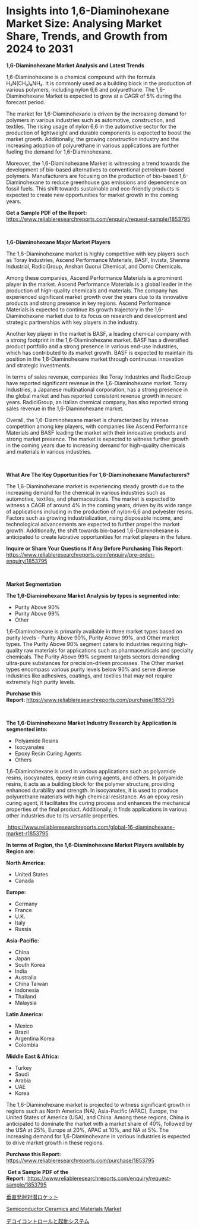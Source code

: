 <p><h1>Insights into 1,6-Diaminohexane Market Size: Analysing Market Share, Trends, and Growth from 2024 to 2031</h1></p><p><strong>1,6-Diaminohexane Market Analysis and Latest Trends</strong></p>
<p><p>1,6-Diaminohexane is a chemical compound with the formula H₂N(CH₂)₆NH₂. It is commonly used as a building block in the production of various polymers, including nylon 6,6 and polyurethane. The 1,6-Diaminohexane Market is expected to grow at a CAGR of 5% during the forecast period.</p><p>The market for 1,6-Diaminohexane is driven by the increasing demand for polymers in various industries such as automotive, construction, and textiles. The rising usage of nylon 6,6 in the automotive sector for the production of lightweight and durable components is expected to boost the market growth. Additionally, the growing construction industry and the increasing adoption of polyurethane in various applications are further fueling the demand for 1,6-Diaminohexane.</p><p>Moreover, the 1,6-Diaminohexane Market is witnessing a trend towards the development of bio-based alternatives to conventional petroleum-based polymers. Manufacturers are focusing on the production of bio-based 1,6-Diaminohexane to reduce greenhouse gas emissions and dependence on fossil fuels. This shift towards sustainable and eco-friendly products is expected to create new opportunities for market growth in the coming years.</p></p>
<p><strong>Get a Sample PDF of the Report:&nbsp;</strong> <a href="https://www.reliableresearchreports.com/enquiry/request-sample/1853795">https://www.reliableresearchreports.com/enquiry/request-sample/1853795</a></p>
<p>&nbsp;</p>
<p><strong>1,6-Diaminohexane Major Market Players</strong></p>
<p><p>The 1,6-Diaminohexane market is highly competitive with key players such as Toray Industries, Ascend Performance Materials, BASF, Invista, Shenma Industrial, RadiciGroup, Anshan Guorui Chemical, and Domo Chemicals. </p><p>Among these companies, Ascend Performance Materials is a prominent player in the market. Ascend Performance Materials is a global leader in the production of high-quality chemicals and materials. The company has experienced significant market growth over the years due to its innovative products and strong presence in key regions. Ascend Performance Materials is expected to continue its growth trajectory in the 1,6-Diaminohexane market due to its focus on research and development and strategic partnerships with key players in the industry.</p><p>Another key player in the market is BASF, a leading chemical company with a strong footprint in the 1,6-Diaminohexane market. BASF has a diversified product portfolio and a strong presence in various end-use industries, which has contributed to its market growth. BASF is expected to maintain its position in the 1,6-Diaminohexane market through continuous innovation and strategic investments.</p><p>In terms of sales revenue, companies like Toray Industries and RadiciGroup have reported significant revenue in the 1,6-Diaminohexane market. Toray Industries, a Japanese multinational corporation, has a strong presence in the global market and has reported consistent revenue growth in recent years. RadiciGroup, an Italian chemical company, has also reported strong sales revenue in the 1,6-Diaminohexane market.</p><p>Overall, the 1,6-Diaminohexane market is characterized by intense competition among key players, with companies like Ascend Performance Materials and BASF leading the market with their innovative products and strong market presence. The market is expected to witness further growth in the coming years due to increasing demand for high-quality chemicals and materials in various industries.</p></p>
<p>&nbsp;</p>
<p><strong>What Are The Key Opportunities For 1,6-Diaminohexane Manufacturers?</strong></p>
<p><p>The 1,6-Diaminohexane market is experiencing steady growth due to the increasing demand for the chemical in various industries such as automotive, textiles, and pharmaceuticals. The market is expected to witness a CAGR of around 4% in the coming years, driven by its wide range of applications including in the production of nylon-6,6 and polyester resins. Factors such as growing industrialization, rising disposable income, and technological advancements are expected to further propel the market growth. Additionally, the shift towards bio-based 1,6-Diaminohexane is anticipated to create lucrative opportunities for market players in the future.</p></p>
<p><strong>Inquire or Share Your Questions If Any Before Purchasing This Report:</strong> <a href="https://www.reliableresearchreports.com/enquiry/pre-order-enquiry/1853795">https://www.reliableresearchreports.com/enquiry/pre-order-enquiry/1853795</a></p>
<p>&nbsp;</p>
<p><strong>Market Segmentation</strong></p>
<p><strong>The 1,6-Diaminohexane Market Analysis by types is segmented into:</strong></p>
<p><ul><li>Purity Above 90%</li><li>Purity Above 99%</li><li>Other</li></ul></p>
<p><p>1,6-Diaminohexane is primarily available in three market types based on purity levels - Purity Above 90%, Purity Above 99%, and Other market types. The Purity Above 90% segment caters to industries requiring high-quality raw materials for applications such as pharmaceuticals and specialty chemicals. The Purity Above 99% segment targets sectors demanding ultra-pure substances for precision-driven processes. The Other market types encompass various purity levels below 90% and serve diverse industries like adhesives, coatings, and textiles that may not require extremely high purity levels.</p></p>
<p><strong>Purchase this Report:&nbsp;</strong><a href="https://www.reliableresearchreports.com/purchase/1853795">https://www.reliableresearchreports.com/purchase/1853795</a></p>
<p>&nbsp;</p>
<p><strong>The 1,6-Diaminohexane Market Industry Research by Application is segmented into:</strong></p>
<p><ul><li>Polyamide Resins</li><li>Isocyanates</li><li>Epoxy Resin Curing Agents</li><li>Others</li></ul></p>
<p><p>1,6-Diaminohexane is used in various applications such as polyamide resins, isocyanates, epoxy resin curing agents, and others. In polyamide resins, it acts as a building block for the polymer structure, providing enhanced durability and strength. In isocyanates, it is used to produce polyurethane materials with high chemical resistance. As an epoxy resin curing agent, it facilitates the curing process and enhances the mechanical properties of the final product. Additionally, it finds applications in various other industries due to its versatile properties.</p></p>
<p><a href="https://www.reliableresearchreports.com/global-16-diaminohexane-market-r1853795">&nbsp;https://www.reliableresearchreports.com/global-16-diaminohexane-market-r1853795</a></p>
<p><strong>In terms of Region, the 1,6-Diaminohexane Market Players available by Region are:</strong></p>
<p>
    <p> <strong> North America: </strong>
        <ul>
            <li>United States</li>
            <li>Canada</li>
        </ul>
        </p> 
    <p> <strong> Europe: </strong>
        <ul>
            <li>Germany</li>
            <li>France</li>
            <li>U.K.</li>
            <li>Italy</li>
            <li>Russia</li>
        </ul>
        </p> 
    <p> <strong> Asia-Pacific: </strong>
        <ul>
            <li>China</li>
            <li>Japan</li>
            <li>South Korea</li>
            <li>India</li>
            <li>Australia</li>
            <li>China Taiwan</li>
            <li>Indonesia</li>
            <li>Thailand</li>
            <li>Malaysia</li>
        </ul>
        </p> 
    <p> <strong> Latin America: </strong>
        <ul>
            <li>Mexico</li>
            <li>Brazil</li>
            <li>Argentina Korea</li>
            <li>Colombia</li>
        </ul>
        </p> 
    <p> <strong> Middle East & Africa: </strong>
        <ul>
            <li>Turkey</li>
            <li>Saudi</li>
            <li>Arabia</li>
            <li>UAE</li>
            <li>Korea</li>
        </ul>
    </p>
    </p>
<p><p>The 1,6-Diaminohexane market is projected to witness significant growth in regions such as North America (NA), Asia-Pacific (APAC), Europe, the United States of America (USA), and China. Among these regions, China is anticipated to dominate the market with a market share of 40%, followed by the USA at 25%, Europe at 20%, APAC at 10%, and NA at 5%. The increasing demand for 1,6-Diaminohexane in various industries is expected to drive market growth in these regions.</p></p>
<p><strong>Purchase this Report: </strong><a href="https://www.reliableresearchreports.com/purchase/1853795">https://www.reliableresearchreports.com/purchase/1853795</a></p>
<p>&nbsp;<strong>Get a Sample PDF of the Report:&nbsp;&nbsp;</strong><a href="https://www.reliableresearchreports.com/enquiry/request-sample/1853795">https://www.reliableresearchreports.com/enquiry/request-sample/1853795</a></p>
<p><strong></strong></p>
<p><p><a href="https://medium.com/@hugofirst21/%E5%9E%82%E7%9B%B4%E7%99%BA%E5%B0%84%E5%AF%BE%E6%BD%9C%E3%83%AD%E3%82%B1%E3%83%83%E3%83%88%E5%B8%82%E5%A0%B4%E3%83%AC%E3%83%9D%E3%83%BC%E3%83%88%E3%81%AF-%E3%81%93%E3%81%AE%E5%B8%82%E5%A0%B4%E3%81%AE%E6%9C%80%E6%96%B0%E3%81%AE%E3%83%88%E3%83%AC%E3%83%B3%E3%83%89%E3%81%A8%E6%88%90%E9%95%B7%E6%A9%9F%E4%BC%9A%E3%82%92%E6%98%8E%E3%82%89%E3%81%8B%E3%81%AB%E3%81%97%E3%81%BE%E3%81%99-ce9d861097a7">垂直発射対潜ロケット</a></p><p><a href="https://github.com/shotows/Market-Research-Report-List-3/blob/main/semiconductor-ceramics-and-materials-market.md">Semiconductor Ceramics and Materials Market</a></p><p><a href="https://medium.com/@kelscdowell78456/%E3%83%87%E3%82%B3%E3%82%A4%E5%88%B6%E5%BE%A1%E3%81%8A%E3%82%88%E3%81%B3%E7%99%BA%E5%B0%84%E3%82%B7%E3%82%B9%E3%83%86%E3%83%A0%E3%81%AE%E5%B8%82%E5%A0%B4%E8%AA%BF%E6%9F%BB%E3%83%AC%E3%83%9D%E3%83%BC%E3%83%88-%E3%81%9D%E3%81%AE%E6%AD%B4%E5%8F%B2%E3%81%A82024%E5%B9%B4%E3%81%8B%E3%82%892031%E5%B9%B4%E3%81%BE%E3%81%A7%E3%81%AE%E4%BA%88%E6%B8%AC-4551fb625ecd">デコイコントロールと起動システム</a></p></p>